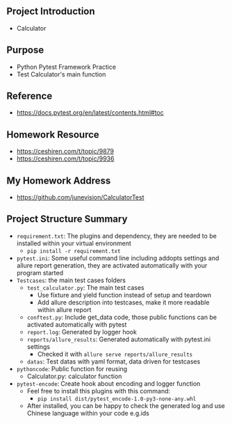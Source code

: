 ## Project Introduction
- Calculator

## Purpose
- Python Pytest Framework Practice
- Test Calculator's main function

## Reference
- https://docs.pytest.org/en/latest/contents.html#toc

## Homework Resource
- https://ceshiren.com/t/topic/9879
- https://ceshiren.com/t/topic/9936

## My Homework Address
- https://github.com/junevision/CalculatorTest

## Project Structure Summary
- `requirement.txt`: The plugins and dependency, they are needed to be installed within your virtual environment
  - `pip install -r requirement.txt`
- `pytest.ini`: Some useful command line including addopts settings and allure report generation, they are activated automatically with your program started
- `Testcases`: the main test cases folders 
  - `test_calculator.py`: The main test cases
    - Use fixture and yield function instead of setup and teardown
    - Add allure description into testcases, make it more readable within allure report
  - `conftest.py`: Include get_data code, those public functions can be activated automatically with pytest
  - `report.log`: Generated by logger hook
  - `reports/allure_results`: Generated automatically with pytest.ini settings
    - Checked it with `allure serve reports/allure_results`
  - `datas`: Test datas with yaml format, data driven for testcases
- `pythoncode`: Public function for reusing
  - Calculator.py: calculator function
- `pytest-encode`: Create hook about encoding and logger function
  - Feel free to install this plugins with this command:
    - `pip install dist/pytest_encode-1.0-py3-none-any.whl`
  - After installed, you can be happy to check the generated log and use Chinese language within your code e.g.ids
